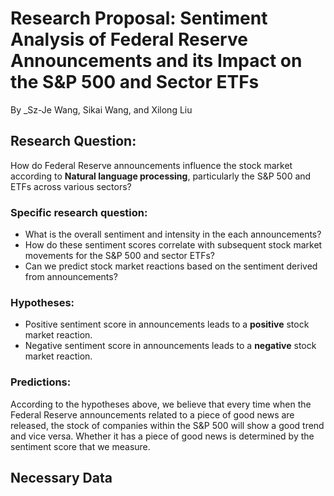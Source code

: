 # Research Proposal: Sentiment Analysis of Federal Reserve Announcements and its Impact on the S&P 500 and Sector ETFs
By _Sz-Je Wang, Sikai Wang, and Xilong Liu


## Research Question: 
How do Federal Reserve announcements influence the stock market according to **Natural language processing**, particularly the S&P 500 and ETFs across various sectors? 


### Specific research question:
- What is the overall sentiment and intensity in the each announcements?
- How do these sentiment scores correlate with subsequent stock market movements for the S&P 500 and sector ETFs?
- Can we predict stock market reactions based on the sentiment derived from announcements? 

### Hypotheses:
- Positive sentiment score in announcements leads to a **positive** stock market reaction.
- Negative sentiment score in announcements leads to a **negative** stock market reaction.

### Predictions:
According to the hypotheses above, we believe that every time when the Federal Reserve announcements related to a piece of good news are released, the stock of companies within the S&P 500 will show a good trend and vice versa. Whether it has a piece of good news is determined by the sentiment score that we measure.


## Necessary Data
